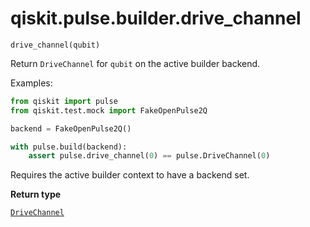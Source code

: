 <span id="qiskit-pulse-builder-drive-channel" />

# qiskit.pulse.builder.drive\_channel



`drive_channel(qubit)`

Return `DriveChannel` for `qubit` on the active builder backend.

Examples:

```python
from qiskit import pulse
from qiskit.test.mock import FakeOpenPulse2Q

backend = FakeOpenPulse2Q()

with pulse.build(backend):
    assert pulse.drive_channel(0) == pulse.DriveChannel(0)
```

<Admonition title="Note" type="note">
  Requires the active builder context to have a backend set.
</Admonition>

**Return type**

[`DriveChannel`](qiskit.pulse.channels#DriveChannel "qiskit.pulse.channels.DriveChannel")
